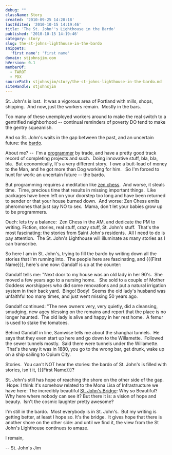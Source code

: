 ```yaml
---
debug: ""
className: Story
created: '2010-09-25 14:20:18'
lastEdited: '2010-10-15 14:19:46'
title: 'The St. John''s Lighthouse in the Bardo'
published: '2010-10-15 14:19:46'
category: story
slug: the-st-johns-lighthouse-in-the-bardo
snippets:
  'first name': 'first name'
domain: stjohnsjim.com
hVersion: 0.1
memberOf:
  - TAROT
  - PDX
sourcePath: stjohnsjim/story/the-st-johns-lighthouse-in-the-bardo.md
siteHandle: stjohnsjim
---
```

St. John's is lost.&nbsp; It was a vigorous area of Portland with mills, shops, shipping.&nbsp; And now, just the workers remain.&nbsp; Mostly in the bars.

Too many of these unemployed workers around to make the real switch to a gentrified neighborhood -- continual reminders of poverty DO tend to make the gentry squeamish.

And so St. John's waits in the gap between the past, and an uncertain future: the [bardo][0].

About me? -- &nbsp;I'm a [programmer][1] by trade, and have a pretty good track record of completing projects and such.&nbsp; Doing innovative stuff, bla, bla, bla.&nbsp; But economically, It's a very different story. &nbsp;I owe a butt-load of money to the Man, and he got more than Dog working for him. &nbsp; So I'm forced to hunt for work: an uncertain future -- the bardo.

But programming requires a meditation like [zen chess][2]. &nbsp;And worse, it steals time.&nbsp; Time, precious time that results in missing important things.&nbsp; Like packages have been left on your doorstep too long and have been returned to sender or that your house burned down.&nbsp; And worse: Zen Chess emits pheromones that just say NO to sex.&nbsp; Mama, don't let your babies grow up to be programmers.

Ouch: lets try a balance: &nbsp;Zen Chess in the AM, and dedicate the PM to writing. Fiction, stories, real stuff, crazy stuff, St. John's stuff. &nbsp;That's the most fascinating: the stories from Saint John's residents. &nbsp;All I need to do is pay attention. &nbsp;The St. John's Lighthouse will illuminate as many stories as I can transcribe.

So here I am in St. John's, trying to fill the bardo by writing down all the stories that I'm running into.&nbsp; The people here are fascinating, and {{{First Name}}}, here's one now: Gandalf is up at the counter:

Gandalf tells me: &quot;Next door to my house was an old lady in her 90's.&nbsp; She moved a few years ago to a nursing home. &nbsp; She sold to a couple of Mother Goddess worshippers who did some renovations and put a natural irrigation system in their back yard.&nbsp; Bingo! Body! &nbsp;Seems the old lady's husband was unfaithful too many times, and just went missing 50 years ago.

Gandalf continued: &quot;The new owners very, very quietly, did a cleansing, smudging, new agey blessing on the remains and report that the place is no longer haunted.&nbsp; The old lady is alive and happy in her rest home.&nbsp; A femur is used to stake the tomatoes.

Behind Gandalf in line, Samwise tells me about the shanghai tunnels.&nbsp; He says that they even start up here and go down to the Willamette.&nbsp; Followed the sewer tunnels mostly.&nbsp; Said there were tunnels under the Willamette. &nbsp;That's the way it was in 1880, you go to the wrong bar, get drunk, wake up on a ship sailing to Opium City. &nbsp;

Stories. &nbsp;You can't NOT hear the stories: the bardo of St. John's is filled with stories, isn't it, {{{First Name}}}?

St. John's still has hope of reaching the shore on the other side of the gap. &nbsp;Hope: I think it's somehow related to the Mona Lisa of Infrastructure we have here: The incredibly beautiful [St. John's Bridge][3]: Why so Beautiful? Why here where nobody can see it? But there it is: a vision of hope and beauty. &nbsp;Isn't the cosmic laughter pretty awesome?

I'm still in the bardo.&nbsp; Most everybody is in St. John's. &nbsp;But my writing is getting better, at least I hope so.&nbsp;It's the bridge. &nbsp;It gives hope that there is another shore on the other side: and until we find it, the view from the St John's Lighthouse continues to amaze.

I remain,

-- St. John's Jim

[0]: http://en.wikipedia.org/wiki/Bardo
[1]: http://jhinds.411-source.com/
[2]: http://www.freesoftwaremagazine.com/community_posts/zen_and_art_computer_programming
[3]: http://www.google.com/images?q=images%3A+st.+johns+bridge&amp;biw=1043&amp;bih=596